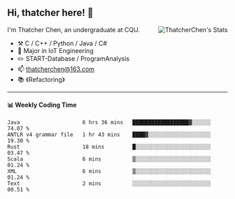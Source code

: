 ## Hi, thatcher here! :wave:

<img align="right" src="https://github-readme-stats.vercel.app/api?username=thatcherchen&title_color=333&text_color=777" alt="ThatcherChen's Stats" >

I'm Thatcher Chen, an undergraduate at CQU.

- :hammer_and_pick:  C / C++ / Python / Java / C# 
- :seedling:  Major in IoT Engineering
- :pencil2: START-Database / ProgramAnalysis
- :mailbox: thatcherchen@163.com
- :books: 《Refactoring》

---

#### :bar_chart: Weekly Coding Time

<!--START_SECTION:waka-->

```text
Java                    6 hrs 36 mins   ██████████████████▓░░░░░░   74.07 %
ANTLR v4 grammar file   1 hr 43 mins    ████▓░░░░░░░░░░░░░░░░░░░░   19.30 %
Rust                    18 mins         █░░░░░░░░░░░░░░░░░░░░░░░░   03.47 %
Scala                   6 mins          ▒░░░░░░░░░░░░░░░░░░░░░░░░   01.24 %
XML                     6 mins          ▒░░░░░░░░░░░░░░░░░░░░░░░░   01.24 %
Text                    2 mins          ░░░░░░░░░░░░░░░░░░░░░░░░░   00.51 %
```

<!--END_SECTION:waka-->
